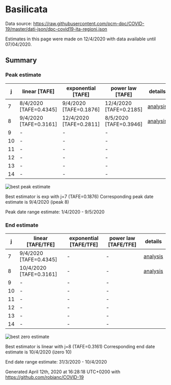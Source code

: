 # Basilicata


Data source: https://raw.githubusercontent.com/pcm-dpc/COVID-19/master/dati-json/dpc-covid19-ita-regioni.json

Estimates in this page were made on 12/4/2020 with data available until 07/04/2020.


## Summary 

### Peak estimate 
|j|linear [TAFE]|exponential [TAFE]|power law [TAFE]|details|
|---|----|-----------|---------|-------|
|7|8/4/2020 [TAFE=0.4345]|9/4/2020 [TAFE=0.1876]|12/4/2020 [TAFE=0.2185]|[analysis](COVID-19_basilicata_j7_2020-04-07.md)|
|8|9/4/2020 [TAFE=0.3161]|12/4/2020 [TAFE=0.2811]|8/5/2020 [TAFE=0.3946]|[analysis](COVID-19_basilicata_j8_2020-04-07.md)|
|9|-|-|-||
|10|-|-|-||
|11|-|-|-||
|12|-|-|-||
|13|-|-|-||
|14|-|-|-||

![best peak estimate](COVID-19_basilicata_j7_2020-04-07.png)

Best estimator is exp with j=7 (TAFE=0.1876)
Corresponding peak date estimate is 9/4/2020 (ipeak 8)


Peak date range estimate: 1/4/2020 - 9/5/2020

### End estimate 
|j|linear [TAFE/TFE]|exponential [TAFE/TFE]|power law [TAFE/TFE]|details|
|---|----|-----------|---------|-------|
|7|9/4/2020 [TAFE=0.4345]|-|-|[analysis](COVID-19_basilicata_j7_2020-04-07.md)|
|8|10/4/2020 [TAFE=0.3161]|-|-|[analysis](COVID-19_basilicata_j8_2020-04-07.md)|
|9|-|-|-||
|10|-|-|-||
|11|-|-|-||
|12|-|-|-||
|13|-|-|-||
|14|-|-|-||

![best zero estimate](COVID-19_basilicata_j8_2020-04-07.png)

Best estimator is linear with j=8 (TAFE=0.3161)
Corresponding end date estimate is 10/4/2020 (izero 10)


End date range estimate: 31/3/2020 - 10/4/2020

Generated April 12th, 2020 at 16:28:18 UTC+0200 with https://github.com/robianc/COVID-19
